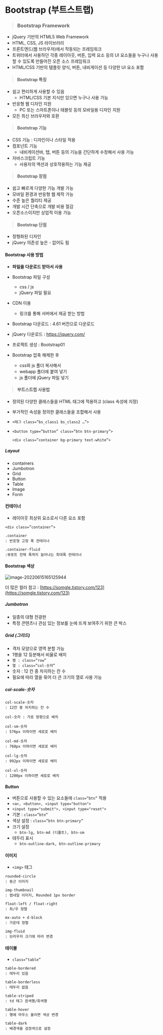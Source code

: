# Bootstrap (부트스트랩)

>  ### Bootstrap Framework

- jQuery 기반의 HTML5 Web Framework
- HTML, CSS,  JS 라이브러리
- 프론트엔드(웹 브라우저)에서 작동되는 프레임워크 
- 트위터에서 사용하던 각종 레이아웃, 버튼, 입력 요소 등의 UI 요소들을 누구나 사용할 수 있도록 만들어진 오픈 소스 프레임워크
- HTML/CSS 기반의 템플릿 양식, 버튼, 내비게이션 등 다양한 UI 요소 포함

>  #### Bootstrap 특징

- 쉽고 편리하게 사용할 수 있음
  - HTML/CSS 기본 지식만 있으면 누구나 사용 가능
- 반응형 웹 디자인 지원
  - PC 또는 스마트폰이나 태블릿 등의 모바일용 디자인 지원
- 모든 최신 브라우저와 호환

>  #### Bootstrap 기능

- CSS 기능 : 디자인이나 스타일 적용
- 컴포넌트 기능
  - 내비게이션바, 탭, 버튼 등의 기능을 간단하게 수정해서 사용 가능
- 자바스크립트 기능
  - 사용자의 액션과 상호작용하는 기능 제공

> #### Bootstrap 장점

- 쉽고 빠르게 다양한 기능 개발 가능
- 모바일 환경과 반응형 웹 제작 가능
- 수준 높은 퀄리티 제공
- 개발 시간 단축으로 개발 비용 절감
- 오픈소스이지만 상업적 이용 가능

> #### Bootstrap 단점

- 정형화된 디자인
- jQuery 의존성 높은 - 없어도 됨



#### Bootstrap 사용 방법

- **파일을 다운로드 받아서 사용**
- Bootstrap 파일 구성
  - css / js
  - jQuery 파일 필요
- CDN 이용
  - 링크를 통해 서버에서 제공 받는 방법

- Bootstrap 다운로드 : 4.61 버전으로 다운로드
- jQuery 다운로드 : https://jquery.com/
- 프로젝트 생성 : Bootstrap01
- Bootstrap 압축 해제한 후
  - css와 js 폴더 복사해서 
  - webapp 폴더에 붙여 넣기
  - js 폴더에 jQuery 파일 넣기

> #### 부트스트랩 사용법

- 정의된 다양한 클래스들을 HTML 태그에 적용하고 (class 속성에 지정)

- 부가적인 속성을 정의한 클래스들을 조합해서 사용

- ``<태그 class=”bs_class1 bs_class2 …”>``

- ```
  <button type=”button” class=”btn btn-primary”>
  
  <div class=”container bg-primary text-white”>
  ```

  

##### Layout

- containers
- Jumbotron
- Grid
- Button
- Table 
- Image
- Form

#### 컨테이너

- 레이아웃 최상위 요소로서 다른 요소 포함

```
<div class=”container”>

.container 
: 반응형 고정 폭 컨테이너

.container-fluid
:뷰포트 전체 폭까지 늘어나는 최대폭 컨테이너
```



#### Bootstrap 색상

<img alt="image-20220615165125944" src="https://user-images.githubusercontent.com/101630615/173782299-2c3a1f75-5bb1-43ff-8273-c0dbd5696ad2.png">

더 많은 컬러 참고 : [https://somgle.tistory.com/123](https://somgle.tistory.com/123)



##### Jumbotron

- 일종의 대형 전광판
- 특정 콘텐츠나 관심 있는 정보를 눈에 뜨게 보여주기 위한 큰 박스

##### Grid (그리드)

- 격자 모양으로 영역 분할 가능
- 1행을 12 등분해서 비율로 배치
- ``행 : class=”row”``
- ``열 : class=”col-숫자”``	
- 숫자 : 12 칸 중 차지하는 칸 수
- 필요에 따라 열을 묶어 더 큰 크기의 열로 사용 가능

##### col-scale-숫자 

```
col-scale-숫자 
: 12칸 중 차지하는 칸 수

col-숫자 : 가로 방향으로 배치

col-sm-숫자 
: 576px 이하이면 세로로 배치

col-md-숫자 
: 768px 이하이면 세로로 배치

col-lg-숫자 
: 992px 이하이면 세로로 배치

col-xl-숫자 
: 1200px 이하이면 세로로 배치
```



#### Button

- 버튼으로 사용할 수 있는 요소들에 ``class=”btn”`` 적용
- ``<a>, <button>, <input type="button">``
- ``<input type="submit">, <input type="reset"> ``
- 기본 : ``class=”btn”``
- 색상 설정 : ``class=”btn btn-primary”``
- 크기 설정
  - ``btn-lg, btn-md (디폴트), btn-sm``
- 테두리 표시
  - ``btn-outline-dark, btn-outline-primary``



#### 이미지 

- ``<img>`` 태그

```
rounded-circle
: 둥근 이미지

img-thumbnail 
: 썸네일 이미지, Rounded 1px border

float-left / float-right 
: 좌/우 정렬

mx-auto + d-block 
: 가운데 정렬

img-fluid 
: 브라우저 크기에 따라 변경
```



#### 테이블

- ``class=“table”``

```
table-bordered 
: 테두리 있음

table-borderless 
: 테두리 없음

table-striped 
: td 태그 흰색행/회색행 

table-hover 
: 행에 마우스 올리면 색상 변경

table-dark 
: 배경색을 검정색으로 설정
```
